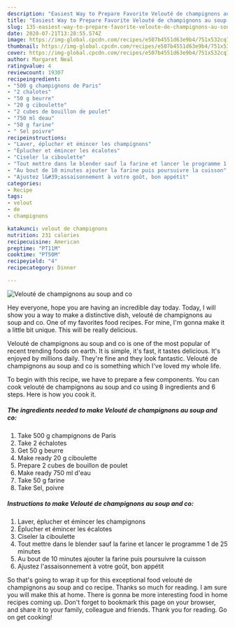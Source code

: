 ```yaml
---
description: "Easiest Way to Prepare Favorite Velouté de champignons au soup and co"
title: "Easiest Way to Prepare Favorite Velouté de champignons au soup and co"
slug: 135-easiest-way-to-prepare-favorite-veloute-de-champignons-au-soup-and-co
date: 2020-07-21T13:28:55.574Z
image: https://img-global.cpcdn.com/recipes/e507b4551d63e9b4/751x532cq70/veloute-de-champignons-au-soup-and-co-photo-principale-de-la-recette.jpg
thumbnail: https://img-global.cpcdn.com/recipes/e507b4551d63e9b4/751x532cq70/veloute-de-champignons-au-soup-and-co-photo-principale-de-la-recette.jpg
cover: https://img-global.cpcdn.com/recipes/e507b4551d63e9b4/751x532cq70/veloute-de-champignons-au-soup-and-co-photo-principale-de-la-recette.jpg
author: Margaret Neal
ratingvalue: 4
reviewcount: 19307
recipeingredient:
- "500 g champignons de Paris"
- "2 chalotes"
- "50 g beurre"
- "20 g ciboulette"
- "2 cubes de bouillon de poulet"
- "750 ml deau"
- "50 g farine"
- " Sel poivre"
recipeinstructions:
- "Laver, éplucher et émincer les champignons"
- "Éplucher et émincer les écalotes"
- "Ciseler la ciboulette"
- "Tout mettre dans le blender sauf la farine et lancer le programme 1 de 25 minutes"
- "Au bout de 10 minutes ajouter la farine puis poursuivre la cuisson"
- "Ajustez l&#39;assaisonnement à votre goût, bon appétit"
categories:
- Recipe
tags:
- velout
- de
- champignons

katakunci: velout de champignons 
nutrition: 231 calories
recipecuisine: American
preptime: "PT11M"
cooktime: "PT50M"
recipeyield: "4"
recipecategory: Dinner

---
```



![Velouté de champignons au soup and co](https://img-global.cpcdn.com/recipes/e507b4551d63e9b4/751x532cq70/veloute-de-champignons-au-soup-and-co-photo-principale-de-la-recette.jpg)

Hey everyone, hope you are having an incredible day today. Today, I will show you a way to make a distinctive dish, velouté de champignons au soup and co. One of my favorites food recipes. For mine, I'm gonna make it a little bit unique. This will be really delicious.



Velouté de champignons au soup and co is one of the most popular of recent trending foods on earth. It is simple, it's fast, it tastes delicious. It's enjoyed by millions daily. They're fine and they look fantastic. Velouté de champignons au soup and co is something which I've loved my whole life.


To begin with this recipe, we have to prepare a few components. You can cook velouté de champignons au soup and co using 8 ingredients and 6 steps. Here is how you cook it.

<!--inarticleads1-->

##### The ingredients needed to make Velouté de champignons au soup and co:

1. Take 500 g champignons de Paris
1. Take 2 échalotes
1. Get 50 g beurre
1. Make ready 20 g ciboulette
1. Prepare 2 cubes de bouillon de poulet
1. Make ready 750 ml d&#39;eau
1. Take 50 g farine
1. Take  Sel, poivre




<!--inarticleads2-->

##### Instructions to make Velouté de champignons au soup and co:

1. Laver, éplucher et émincer les champignons
1. Éplucher et émincer les écalotes
1. Ciseler la ciboulette
1. Tout mettre dans le blender sauf la farine et lancer le programme 1 de 25 minutes
1. Au bout de 10 minutes ajouter la farine puis poursuivre la cuisson
1. Ajustez l&#39;assaisonnement à votre goût, bon appétit




So that's going to wrap it up for this exceptional food velouté de champignons au soup and co recipe. Thanks so much for reading. I am sure you will make this at home. There is gonna be more interesting food in home recipes coming up. Don't forget to bookmark this page on your browser, and share it to your family, colleague and friends. Thank you for reading. Go on get cooking!

